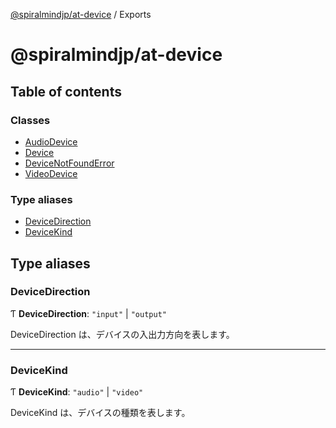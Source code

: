 [@spiralmindjp/at-device](README.md) / Exports

# @spiralmindjp/at-device

## Table of contents

### Classes

- [AudioDevice](classes/AudioDevice.md)
- [Device](classes/Device.md)
- [DeviceNotFoundError](classes/DeviceNotFoundError.md)
- [VideoDevice](classes/VideoDevice.md)

### Type aliases

- [DeviceDirection](modules.md#devicedirection)
- [DeviceKind](modules.md#devicekind)

## Type aliases

### DeviceDirection

Ƭ **DeviceDirection**: ``"input"`` \| ``"output"``

DeviceDirection は、デバイスの入出力方向を表します。

___

### DeviceKind

Ƭ **DeviceKind**: ``"audio"`` \| ``"video"``

DeviceKind は、デバイスの種類を表します。
